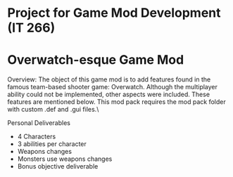 # Project for Game Mod Development (IT 266)
# Overwatch-esque Game Mod

Overview:
The object of this game mod is to add features found in the famous team-based shooter game: Overwatch. Although the multiplayer ability could not be implemented, other aspects were included. These features are mentioned below. This mod pack requires the mod pack folder with custom .def and .gui files.\

Personal Deliverables
- 4 Characters
- 3 abilities per character
- Weapons changes
- Monsters use weapons changes
- Bonus objective deliverable



